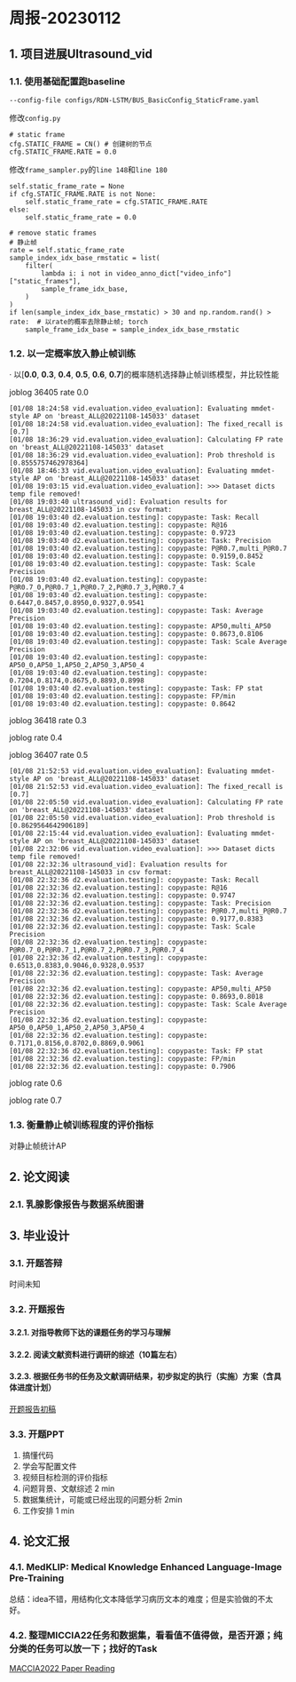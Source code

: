 # 周报-20230112

## 1. 项目进展Ultrasound_vid
### 1.1. 使用基础配置跑baseline
```
--config-file configs/RDN-LSTM/BUS_BasicConfig_StaticFrame.yaml
```
修改``config.py``
```
# static frame
cfg.STATIC_FRAME = CN() # 创建树的节点
cfg.STATIC_FRAME.RATE = 0.0
```

修改``frame_sampler.py``的``line 148``和``line 180``
```
self.static_frame_rate = None
if cfg.STATIC_FRAME.RATE is not None:
    self.static_frame_rate = cfg.STATIC_FRAME.RATE
else:
    self.static_frame_rate = 0.0

```
```
# remove static frames
# 静止帧
rate = self.static_frame_rate
sample_index_idx_base_rmstatic = list(
    filter(
        lambda i: i not in video_anno_dict["video_info"]["static_frames"],
        sample_frame_idx_base,
    )
)
if len(sample_index_idx_base_rmstatic) > 30 and np.random.rand() > rate:  # 以rate的概率去除静止帧; torch
    sample_frame_idx_base = sample_index_idx_base_rmstatic
```

### 1.2. 以一定概率放入静止帧训练

· 以[**0.0**, **0.3**, **0.4**, **0.5**, **0.6**, **0.7**]的概率随机选择静止帧训练模型，并比较性能

joblog 36405 rate 0.0
```
[01/08 18:24:58 vid.evaluation.video_evaluation]: Evaluating mmdet-style AP on 'breast_ALL@20221108-145033' dataset
[01/08 18:24:58 vid.evaluation.video_evaluation]: The fixed_recall is [0.7]
[01/08 18:36:29 vid.evaluation.video_evaluation]: Calculating FP rate on 'breast_ALL@20221108-145033' dataset
[01/08 18:36:29 vid.evaluation.video_evaluation]: Prob threshold is [0.8555757462978364]
[01/08 18:46:33 vid.evaluation.video_evaluation]: Evaluating mmdet-style AP on 'breast_ALL@20221108-145033' dataset
[01/08 19:03:15 vid.evaluation.video_evaluation]: >>> Dataset dicts temp file removed!
[01/08 19:03:40 ultrasound_vid]: Evaluation results for breast_ALL@20221108-145033 in csv format:
[01/08 19:03:40 d2.evaluation.testing]: copypaste: Task: Recall
[01/08 19:03:40 d2.evaluation.testing]: copypaste: R@16
[01/08 19:03:40 d2.evaluation.testing]: copypaste: 0.9723
[01/08 19:03:40 d2.evaluation.testing]: copypaste: Task: Precision
[01/08 19:03:40 d2.evaluation.testing]: copypaste: P@R0.7,multi_P@R0.7
[01/08 19:03:40 d2.evaluation.testing]: copypaste: 0.9159,0.8452
[01/08 19:03:40 d2.evaluation.testing]: copypaste: Task: Scale Precision
[01/08 19:03:40 d2.evaluation.testing]: copypaste: P@R0.7_0,P@R0.7_1,P@R0.7_2,P@R0.7_3,P@R0.7_4
[01/08 19:03:40 d2.evaluation.testing]: copypaste: 0.6447,0.8457,0.8950,0.9327,0.9541
[01/08 19:03:40 d2.evaluation.testing]: copypaste: Task: Average Precision
[01/08 19:03:40 d2.evaluation.testing]: copypaste: AP50,multi_AP50
[01/08 19:03:40 d2.evaluation.testing]: copypaste: 0.8673,0.8106
[01/08 19:03:40 d2.evaluation.testing]: copypaste: Task: Scale Average Precision
[01/08 19:03:40 d2.evaluation.testing]: copypaste: AP50_0,AP50_1,AP50_2,AP50_3,AP50_4
[01/08 19:03:40 d2.evaluation.testing]: copypaste: 0.7204,0.8174,0.8675,0.8893,0.8998
[01/08 19:03:40 d2.evaluation.testing]: copypaste: Task: FP stat
[01/08 19:03:40 d2.evaluation.testing]: copypaste: FP/min
[01/08 19:03:40 d2.evaluation.testing]: copypaste: 0.8642
```

joblog 36418 rate 0.3

joblog rate 0.4

joblog 36407 rate 0.5
```
[01/08 21:52:53 vid.evaluation.video_evaluation]: Evaluating mmdet-style AP on 'breast_ALL@20221108-145033' dataset
[01/08 21:52:53 vid.evaluation.video_evaluation]: The fixed_recall is [0.7]
[01/08 22:05:50 vid.evaluation.video_evaluation]: Calculating FP rate on 'breast_ALL@20221108-145033' dataset
[01/08 22:05:50 vid.evaluation.video_evaluation]: Prob threshold is [0.8629564642906189]
[01/08 22:15:44 vid.evaluation.video_evaluation]: Evaluating mmdet-style AP on 'breast_ALL@20221108-145033' dataset
[01/08 22:32:06 vid.evaluation.video_evaluation]: >>> Dataset dicts temp file removed!
[01/08 22:32:36 ultrasound_vid]: Evaluation results for breast_ALL@20221108-145033 in csv format:
[01/08 22:32:36 d2.evaluation.testing]: copypaste: Task: Recall
[01/08 22:32:36 d2.evaluation.testing]: copypaste: R@16
[01/08 22:32:36 d2.evaluation.testing]: copypaste: 0.9747
[01/08 22:32:36 d2.evaluation.testing]: copypaste: Task: Precision
[01/08 22:32:36 d2.evaluation.testing]: copypaste: P@R0.7,multi_P@R0.7
[01/08 22:32:36 d2.evaluation.testing]: copypaste: 0.9177,0.8383
[01/08 22:32:36 d2.evaluation.testing]: copypaste: Task: Scale Precision
[01/08 22:32:36 d2.evaluation.testing]: copypaste: P@R0.7_0,P@R0.7_1,P@R0.7_2,P@R0.7_3,P@R0.7_4
[01/08 22:32:36 d2.evaluation.testing]: copypaste: 0.6513,0.8383,0.9046,0.9328,0.9537
[01/08 22:32:36 d2.evaluation.testing]: copypaste: Task: Average Precision
[01/08 22:32:36 d2.evaluation.testing]: copypaste: AP50,multi_AP50
[01/08 22:32:36 d2.evaluation.testing]: copypaste: 0.8693,0.8018
[01/08 22:32:36 d2.evaluation.testing]: copypaste: Task: Scale Average Precision
[01/08 22:32:36 d2.evaluation.testing]: copypaste: AP50_0,AP50_1,AP50_2,AP50_3,AP50_4
[01/08 22:32:36 d2.evaluation.testing]: copypaste: 0.7171,0.8156,0.8702,0.8869,0.9061
[01/08 22:32:36 d2.evaluation.testing]: copypaste: Task: FP stat
[01/08 22:32:36 d2.evaluation.testing]: copypaste: FP/min
[01/08 22:32:36 d2.evaluation.testing]: copypaste: 0.7906
```

joblog rate 0.6

joblog rate 0.7

### 1.3. 衡量静止帧训练程度的评价指标

对静止帧统计AP

## 2. 论文阅读
### 2.1. 乳腺影像报告与数据系统图谱


## 3. 毕业设计

### 3.1. 开题答辩
时间未知

### 3.2. 开题报告
#### 3.2.1. 对指导教师下达的课题任务的学习与理解
#### 3.2.2. 阅读文献资料进行调研的综述（10篇左右）
#### 3.2.3. 根据任务书的任务及文献调研结果，初步拟定的执行（实施）方案（含具体进度计划）
[开题报告初稿](https://github.com/xjtulyc/weekly-summary-2023/blob/main/20230112/file/%E5%BC%80%E9%A2%98%E6%8A%A5%E5%91%8A.pdf)

### 3.3. 开题PPT
1. 搞懂代码
2. 学会写配置文件
3. 视频目标检测的评价指标
4. 问题背景、文献综述 2 min
5. 数据集统计，可能或已经出现的问题分析 2min
6. 工作安排 1 min

## 4. 论文汇报
### 4.1. MedKLIP: Medical Knowledge Enhanced Language-Image Pre-Training

总结：idea不错，用结构化文本降低学习病历文本的难度；但是实验做的不太好。

### 4.2. 整理MICCIA22任务和数据集，看看值不值得做，是否开源；纯分类的任务可以放一下；**找好的Task**

[MACCIA2022 Paper Reading](https://github.com/xjtulyc/MACCIA2022_paper_reading)